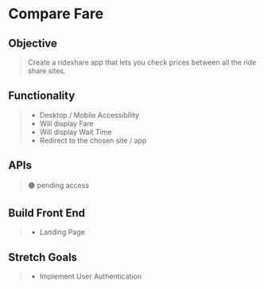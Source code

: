 # Compare Fare

## Objective
> Create a rideshare app that lets you check prices between all the ride share sites.

## Functionality
> - Desktop / Mobile Accessibility
> - Will display Fare
> - Will display Wait Time
> - Redirect to the chosen site / app

## APIs
> 🟠 pending access

## Build Front End
> - Landing Page

## Stretch Goals
> - Implement User Authentication
